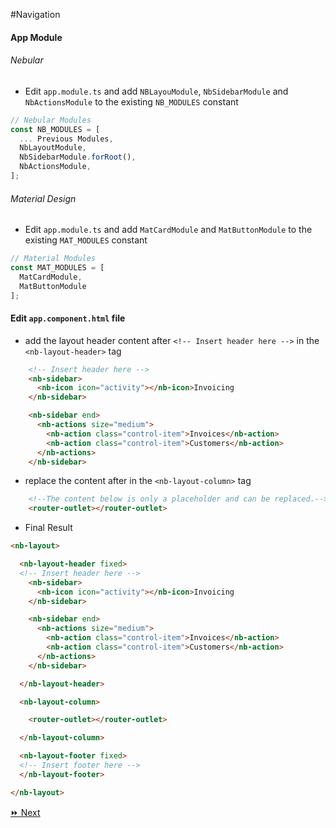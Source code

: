 
#Navigation

#### App Module

###### Nebular

* Edit `app.module.ts` and add `NBLayouModule`, `NbSidebarModule` and `NbActionsModule` to the existing `NB_MODULES` constant

```typescript
// Nebular Modules
const NB_MODULES = [
  ... Previous Modules,
  NbLayoutModule,
  NbSidebarModule.forRoot(),
  NbActionsModule,
];
```

###### Material Design

* Edit `app.module.ts` and add `MatCardModule` and `MatButtonModule` to the existing `MAT_MODULES` constant

```typescript
// Material Modules
const MAT_MODULES = [
  MatCardModule,
  MatButtonModule
];
```

#### Edit `app.component.html` file

* add the layout header content after `<!-- Insert header here -->` in the `<nb-layout-header>` tag

```html
    <!-- Insert header here -->
    <nb-sidebar>
      <nb-icon icon="activity"></nb-icon>Invoicing
    </nb-sidebar>

    <nb-sidebar end>
      <nb-actions size="medium">
        <nb-action class="control-item">Invoices</nb-action>
        <nb-action class="control-item">Customers</nb-action>
      </nb-actions>
    </nb-sidebar>
```

* replace the content after  <!--The content below is only a placeholder and can be replaced.--> in the `<nb-layout-column>` tag


```html
    <!--The content below is only a placeholder and can be replaced.-->
    <router-outlet></router-outlet>
```


* Final Result

```html
<nb-layout>

  <nb-layout-header fixed>
  <!-- Insert header here -->
    <nb-sidebar>
      <nb-icon icon="activity"></nb-icon>Invoicing
    </nb-sidebar>

    <nb-sidebar end>
      <nb-actions size="medium">
        <nb-action class="control-item">Invoices</nb-action>
        <nb-action class="control-item">Customers</nb-action>
      </nb-actions>
    </nb-sidebar>

  </nb-layout-header>

  <nb-layout-column>

    <router-outlet></router-outlet>

  </nb-layout-column>

  <nb-layout-footer fixed>
  <!-- Insert footer here -->
  </nb-layout-footer>

</nb-layout>

```


[:fast_forward: Next](invoice.md)
